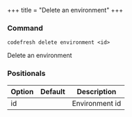 +++
title = "Delete an environment"
+++

### Command
`codefresh delete environment <id>`

Delete an environment
### Positionals

Option | Default | Description
--------- | ----------- | -----------
id |  | Environment id
